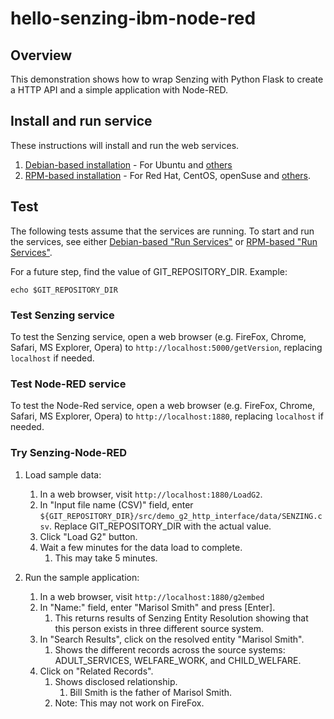 # hello-senzing-ibm-node-red

## Overview

This demonstration shows how to wrap Senzing with Python Flask to create a HTTP API and a simple application with Node-RED.

## Install and run service

These instructions will install and run the web services.

1. [Debian-based installation](doc/debian-based-installation.md) - For Ubuntu and [others](https://en.wikipedia.org/wiki/List_of_Linux_distributions#Debian-based)
1. [RPM-based installation](doc/rpm-based-installation.md) - For Red Hat, CentOS, openSuse and [others](https://en.wikipedia.org/wiki/List_of_Linux_distributions#RPM-based).

## Test

The following tests assume that the services are running.
To start and run the services, see either
[Debian-based "Run Services"](doc/debian-based-installation.md#run-services) or
[RPM-based "Run Services"](doc/rpm-based-installation.md#run-services).

For a future step, find the value of GIT_REPOSITORY_DIR.  Example:

```console
echo $GIT_REPOSITORY_DIR
```

### Test Senzing service

To test the Senzing service, open a web browser (e.g. FireFox, Chrome, Safari, MS Explorer, Opera) to
`http://localhost:5000/getVersion`, replacing `localhost` if needed.

### Test Node-RED service

To test the Node-Red service, open a web browser (e.g. FireFox, Chrome, Safari, MS Explorer, Opera) to
`http://localhost:1880`, replacing `localhost` if needed.

### Try Senzing-Node-RED

1. Load sample data:
    1. In a web browser, visit `http://localhost:1880/LoadG2`.
    1. In "Input file name (CSV)" field, enter `${GIT_REPOSITORY_DIR}/src/demo_g2_http_interface/data/SENZING.csv`. Replace GIT_REPOSITORY_DIR with the actual value.
    1. Click "Load G2" button.
    1. Wait a few minutes for the data load to complete.
        1. This may take 5 minutes.

1. Run the sample application:
    1. In a web browser, visit `http://localhost:1880/g2embed`
    1. In "Name:" field, enter "Marisol Smith" and press [Enter].
        1. This returns results of Senzing Entity Resolution showing that this person exists in three different source system.
    1. In "Search Results", click on the resolved entity "Marisol Smith".
        1. Shows the different records across the source systems: ADULT_SERVICES, WELFARE_WORK, and CHILD_WELFARE.
    1. Click on "Related Records".
        1. Shows disclosed relationship.
            1. Bill Smith is the father of Marisol Smith.
        1. Note:  This may not work on FireFox.
